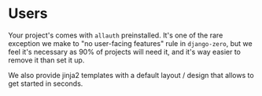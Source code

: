 # Users

Your project's comes with `allauth` preinstalled. It's one of the rare exception we make to "no user-facing features"
rule in `django-zero`, but we feel it's necessary as 90% of projects will need it, and it's way easier to remove it than
set it up.

We also provide jinja2 templates with a default layout / design that allows to get started in seconds.

